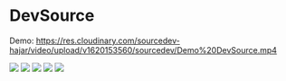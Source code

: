 # DevSource

Demo: https://res.cloudinary.com/sourcedev-hajar/video/upload/v1620153560/sourcedev/Demo%20DevSource.mp4

<img src="https://res.cloudinary.com/sourcedev-hajar/image/upload/v1620153834/sourcedev/HomePage%201.png"/>

<img src="https://res.cloudinary.com/sourcedev-hajar/image/upload/v1620153831/sourcedev/Profiles.png"/>

<img src="https://res.cloudinary.com/sourcedev-hajar/image/upload/v1620153832/sourcedev/Inbox.png"/>

<img src="https://res.cloudinary.com/sourcedev-hajar/image/upload/v1620153831/sourcedev/KanBan%20Board.png"/>

<img src="https://res.cloudinary.com/sourcedev-hajar/image/upload/v1620153832/sourcedev/Start%20a%20project.png"/>
